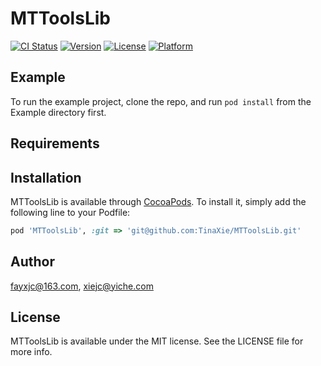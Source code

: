 # MTToolsLib

[![CI Status](https://img.shields.io/travis/fayxjc@163.com/MTToolsLib.svg?style=flat)](https://travis-ci.org/fayxjc@163.com/MTToolsLib)
[![Version](https://img.shields.io/cocoapods/v/MTToolsLib.svg?style=flat)](https://cocoapods.org/pods/MTToolsLib)
[![License](https://img.shields.io/cocoapods/l/MTToolsLib.svg?style=flat)](https://cocoapods.org/pods/MTToolsLib)
[![Platform](https://img.shields.io/cocoapods/p/MTToolsLib.svg?style=flat)](https://cocoapods.org/pods/MTToolsLib)

## Example

To run the example project, clone the repo, and run `pod install` from the Example directory first.

## Requirements

## Installation

MTToolsLib is available through [CocoaPods](https://cocoapods.org). To install
it, simply add the following line to your Podfile:

```ruby
pod 'MTToolsLib', :git => 'git@github.com:TinaXie/MTToolsLib.git'
```

## Author

fayxjc@163.com, xiejc@yiche.com

## License

MTToolsLib is available under the MIT license. See the LICENSE file for more info.
